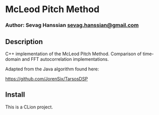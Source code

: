 # McLeod Pitch Method
### Author: Sevag Hanssian <sevag.hanssian@gmail.com>

## Description

C++ implementation of the McLeod Pitch Method. Comparison of
time-domain and FFT autocorrelation implementations.

Adapted from the Java algorithm found here:

https://github.com/JorenSix/TarsosDSP

## Install

This is a CLion project.
